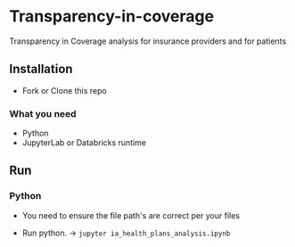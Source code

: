 # Transparency-in-coverage
Transparency in Coverage analysis for insurance providers and for patients

## Installation

* Fork or Clone this repo

### What you need
* Python
* JupyterLab or Databricks runtime

## Run
### Python
* You need to ensure the file path's are correct per your files

* Run python. -> `jupyter ia_health_plans_analysis.ipynb`
